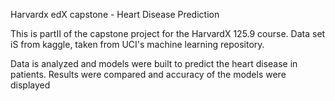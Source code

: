 Harvardx edX capstone - Heart Disease Prediction

This is partII of the capstone project for the HarvardX 125.9 course. Data set iS from kaggle, taken from UCI's machine 
learning repository.

Data is analyzed and models were built to predict the heart disease in patients. Results were compared and accuracy of
the models were displayed
